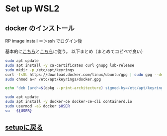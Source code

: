 # Set up WSL2 

<!-- @import "[TOC]" {cmd="toc" depthFrom=1 depthTo=6 orderedList=false} -->

## docker のインストール

RP image install ＝＞ssh でログイン後

基本的に[こちら](https://kinsta.com/jp/blog/install-docker-ubuntu/)と[こちら](https://www.kagoya.jp/howto/cloud/container/dockerubuntu/)に従う。
以下まとめ（まとめてコピペで良い）

```bash
sudo apt update
sudo apt install -y ca-certificates curl gnupg lsb-release
sudo mkdir -p /etc/apt/keyrings
curl -fsSL https://download.docker.com/linux/ubuntu/gpg | sudo gpg --dearmor -o /etc/apt/keyrings/docker.gpg
sudo chmod a+r /etc/apt/keyrings/docker.gpg

echo "deb [arch=$(dpkg --print-architecture) signed-by=/etc/apt/keyrings/docker.gpg] https://download.docker.com/linux/ubuntu $(lsb_release -cs) stable" | sudo tee /etc/apt/sources.list.d/docker.list > /dev/null

sudo apt update
sudo apt install -y docker-ce docker-ce-cli containerd.io
sudo usermod -aG docker $USER
su - ${USER}
```

## [setupに戻る](../README.md#setup)